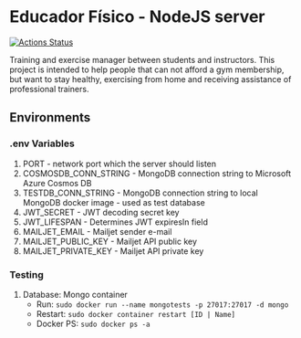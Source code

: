 # Educador Físico - NodeJS server
[![Actions Status](https://github.com/Hugo-NF/educador-fisico-backend/workflows/Build%20and%20deploy%20Node.js%20app%20to%20Azure%20Web%20App%20-%20educadorfisico/badge.svg)](https://github.com/Hugo-NF/educador-fisico-backend/actions)

Training and exercise manager between students and instructors.
This project is intended to help people that can not afford a gym membership, but want to stay healthy,
 exercising from home and receiving assistance of professional trainers.

## Environments
### .env Variables
1. PORT - network port which the server should listen
2. COSMOSDB_CONN_STRING - MongoDB connection string to Microsoft Azure Cosmos DB
3. TESTDB_CONN_STRING - MongoDB connection string to local MongoDB docker image - used as test database
4. JWT_SECRET - JWT decoding secret key
5. JWT_LIFESPAN - Determines JWT expiresIn field
6. MAILJET_EMAIL - Mailjet sender e-mail
7. MAILJET_PUBLIC_KEY - Mailjet API public key
8. MAILJET_PRIVATE_KEY - Mailjet API private key

### Testing
1. Database: Mongo container
    - Run: ```sudo docker run --name mongotests -p 27017:27017 -d mongo```
    - Restart: ```sudo docker container restart [ID | Name]```
    - Docker PS: ```sudo docker ps -a```
